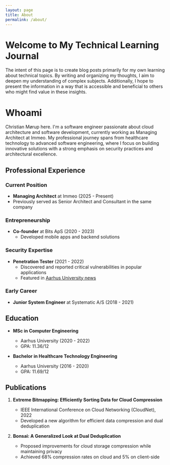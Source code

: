 ```yaml
---
layout: page
title: About
permalink: /about/
---
```

# Welcome to My Technical Learning Journal

The intent of this page is to create blog posts primarily for my own learning about technical topics. By writing and organizing my thoughts, I aim to deepen my understanding of complex subjects. Additionally, I hope to present the information in a way that is accessible and beneficial to others who might find value in these insights.

# Whoami

Christian Mørup here. I'm a software engineer passionate about cloud architecture and software development, currently working as Managing Architect at Immeo. My professional journey spans from healthcare technology to advanced software engineering, where I focus on building innovative solutions with a strong emphasis on security practices and architectural excellence.

## Professional Experience

### Current Position
- **Managing Architect** at Immeo (2025 - Present)
- Previously served as Senior Architect and Consultant in the same company

### Entrepreneurship
- **Co-founder** at Bits ApS (2020 - 2023)
  - Developed mobile apps and backend solutions

### Security Expertise
- **Penetration Tester** (2021 - 2022)
  - Discovered and reported critical vulnerabilities in popular applications
  - Featured in [Aarhus University news](https://cs.au.dk/news-events/pages/2021/students-detect-security-breaches-in-popular-apps/)

### Early Career
- **Junior System Engineer** at Systematic A/S (2018 - 2021)

## Education

- **MSc in Computer Engineering**
  - Aarhus University (2020 - 2022)
  - GPA: 11.36/12

- **Bachelor in Healthcare Technology Engineering**
  - Aarhus University (2016 - 2020)
  - GPA: 11.69/12

## Publications

1. **Extreme Bitmapping: Efficiently Sorting Data for Cloud Compression**
   - IEEE International Conference on Cloud Networking (CloudNet), 2022
   - Developed a new algorithm for efficient data compression and dual deduplication

2. **Bonsai: A Generalized Look at Dual Deduplication**
   - Proposed improvements for cloud storage compression while maintaining privacy
   - Achieved 68% compression rates on cloud and 5% on client-side
